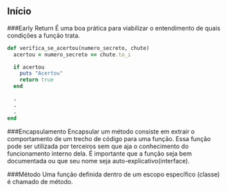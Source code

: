 ## Início

###Early Return
É uma boa prática para viabilizar o entendimento de quais condições a função trata.

```ruby
def verifica_se_acertou(numero_secreto, chute)
  acertou = numero_secreto == chute.to_i

  if acertou
    puts "Acertou"
    return true
  end

  .
  .
  .
end
```

###Encapsulamento
Encapsular um método consiste em extrair o comportamento de um trecho de código para uma função. Essa função pode ser utilizada por terceiros sem que aja o conhecimento do funcionamento interno dela. É importante que a função seja bem documentada ou que seu nome seja auto-explicativo(interface).

###Método
Uma função definida dentro de um escopo específico (classe) é chamado de método.